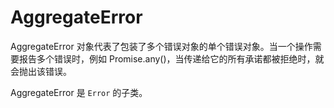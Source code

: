 # AggregateError

AggregateError 对象代表了包装了多个错误对象的单个错误对象。当一个操作需要报告多个错误时，例如 Promise.any()，当传递给它的所有承诺都被拒绝时，就会抛出该错误。

AggregateError 是 `Error` 的子类。
